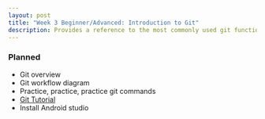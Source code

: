 ```yaml
---
layout: post
title: "Week 3 Beginner/Advanced: Introduction to Git"
description: Provides a reference to the most commonly used git functions
---
```



### Planned
* Git overview
* Git workflow diagram
* Practice, practice, practice git commands
* [Git Tutorial](https://github.com/java-rnrr/software/wiki/Git--Tutorial)
* Install Android studio
